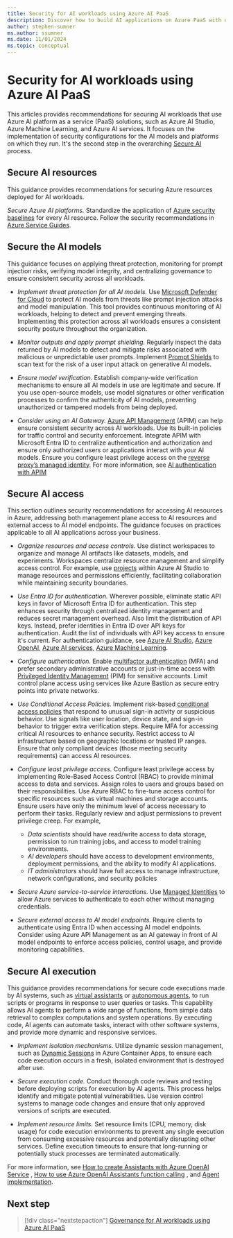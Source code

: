 ```yaml
---
title: Security for AI workloads using Azure AI PaaS
description: Discover how to build AI applications on Azure PaaS with detailed recommendations, architecture guides, and best practices.
author: stephen-sumner
ms.author: ssumner
ms.date: 11/01/2024
ms.topic: conceptual
---
```


# Security for AI workloads using Azure AI PaaS

This articles provides recommendations for securing AI workloads that use Azure AI platform as a service (PaaS) solutions, such as Azure AI Studio, Azure Machine Learning, and Azure AI services. It focuses on the implementation of security configurations for the AI models and platforms on which they run. It's the second step in the overarching [Secure AI](./security.md) process.

## Secure AI resources

This guidance provides recommendations for securing Azure resources deployed for AI workloads.

*Secure Azure AI platforms.* Standardize the application of [Azure security baselines](/security/benchmark/azure/security-baselines-overview) for every AI resource. Follow the security recommendations in [Azure Service Guides](/azure/well-architected/service-guides/?product=popular).

## Secure the AI models

This guidance focuses on applying threat protection, monitoring for prompt injection risks, verifying model integrity, and centralizing governance to ensure consistent security across all workloads.

- *Implement threat protection for all AI models.* Use [Microsoft Defender for Cloud](/azure/defender-for-cloud/ai-threat-protection) to protect AI models from threats like prompt injection attacks and model manipulation. This tool provides continuous monitoring of AI workloads, helping to detect and prevent emerging threats. Implementing this protection across all workloads ensures a consistent security posture throughout the organization.

- *Monitor outputs and apply prompt shielding.* Regularly inspect the data returned by AI models to detect and mitigate risks associated with malicious or unpredictable user prompts. Implement [Prompt Shields](/azure/ai-services/content-safety/concepts/jailbreak-detection) to scan text for the risk of a user input attack on generative Al models.

- *Ensure model verification.* Establish company-wide verification mechanisms to ensure all AI models in use are legitimate and secure. If you use open-source models, use model signatures or other verification processes to confirm the authenticity of AI models, preventing unauthorized or tampered models from being deployed.

- *Consider using an AI Gateway.* [Azure API Management](/azure/architecture/ai-ml/guide/azure-openai-gateway-guide) (APIM) can help ensure consistent security across AI workloads. Use its built-in policies for traffic control and security enforcement. Integrate APIM with Microsoft Entra ID to centralize authentication and authorization and ensure only authorized users or applications interact with your AI models. Ensure you configure least privilege access on the [reverse proxy’s managed identity](/azure/api-management/api-management-howto-use-managed-service-identity). For more information, see [AI authentication with APIM](/azure/architecture/ai-ml/guide/azure-openai-gateway-custom-authentication#general-recommendations)

## Secure AI access

This section outlines security recommendations for accessing AI resources in Azure, addressing both management plane access to AI resources and external access to AI model endpoints. The guidance focuses on practices applicable to all AI applications across your business.

- *Organize resources and access controls.* Use distinct workspaces to organize and manage AI artifacts like datasets, models, and experiments. Workspaces centralize resource management and simplify access control. For example, use [projects](/azure/ai-studio/concepts/ai-resources#organize-work-in-projects-for-customization) within Azure AI Studio to manage resources and permissions efficiently, facilitating collaboration while maintaining security boundaries.

- *Use Entra ID for authentication.* Wherever possible, eliminate static API keys in favor of Microsoft Entra ID for authentication. This step enhances security through centralized identity management and reduces secret management overhead. Also limit the distribution of API keys. Instead, prefer identities in Entra ID over API keys for authentication. Audit the list of individuals with API key access to ensure it's current. For authentication guidance, see [Azure AI Studio](/azure/ai-studio/concepts/rbac-ai-studio), [Azure OpenAI](/azure/ai-services/openai/how-to/managed-identity), [Azure AI services](/azure/ai-services/authentication), [Azure Machine Learning](/azure/machine-learning/how-to-setup-authentication).

- *Configure authentication.* Enable [multifactor authentication](/entra/identity/authentication/tutorial-enable-azure-mfa) (MFA) and prefer secondary administrative accounts or just-in-time access with [Privileged Identity Management](/entra/id-governance/privileged-identity-management/pim-configure) (PIM) for sensitive accounts. Limit control plane access using services like Azure Bastion as secure entry points into private networks.

- *Use Conditional Access Policies.* Implement risk-based [conditional access policies](/entra/identity/conditional-access/overview) that respond to unusual sign-in activity or suspicious behavior. Use signals like user location, device state, and sign-in behavior to trigger extra verification steps. Require MFA for accessing critical AI resources to enhance security. Restrict access to AI infrastructure based on geographic locations or trusted IP ranges. Ensure that only compliant devices (those meeting security requirements) can access AI resources.

- *Configure least privilege access.* Configure least privilege access by implementing Role-Based Access Control (RBAC) to provide minimal access to data and services. Assign roles to users and groups based on their responsibilities. Use Azure RBAC to fine-tune access control for specific resources such as virtual machines and storage accounts. Ensure users have only the minimum level of access necessary to perform their tasks. Regularly review and adjust permissions to prevent privilege creep. For example,

    - *Data scientists* should have read/write access to data storage, permission to run training jobs, and access to model training environments.
    - *AI developers* should have access to development environments, deployment permissions, and the ability to modify AI applications.
    - *IT administrators* should have full access to manage infrastructure, network configurations, and security policies

- *Secure Azure service-to-service interactions.* Use [Managed Identities](/entra/identity/managed-identities-azure-resources/overview) to allow Azure services to authenticate to each other without managing credentials.

- *Secure external access to AI model endpoints.* Require clients to authenticate using Entra ID when accessing AI model endpoints. Consider using Azure API Management as an AI gateway in front of AI model endpoints to enforce access policies, control usage, and provide monitoring capabilities.

## Secure AI execution

This guidance provides recommendations for secure code executions made by AI systems, such as [virtual assistants](/azure/ai-services/openai/how-to/assistant) or [autonomous agents](/azure/cosmos-db/ai-agents), to run scripts or programs in response to user queries or tasks. This capability allows AI agents to perform a wide range of functions, from simple data retrieval to complex computations and system operations. By executing code, AI agents can automate tasks, interact with other software systems, and provide more dynamic and responsive services.

- *Implement isolation mechanisms.* Utilize dynamic session management, such as [Dynamic Sessions](/azure/container-apps/sessions?tabs=azure-cli) in Azure Container Apps, to ensure each code execution occurs in a fresh, isolated environment that is destroyed after use.

- *Secure execution code.* Conduct thorough code reviews and testing before deploying scripts for execution by AI agents. This process helps identify and mitigate potential vulnerabilities. Use version control systems to manage code changes and ensure that only approved versions of scripts are executed.

- *Implement resource limits.* Set resource limits (CPU, memory, disk usage) for code execution environments to prevent any single execution from consuming excessive resources and potentially disrupting other services. Define execution timeouts to ensure that long-running or potentially stuck processes are terminated automatically.

For more information, see [How to create Assistants with Azure OpenAI Service](/azure/ai-services/openai/how-to/assistant) , [How to use Azure OpenAI Assistants function calling](/azure/ai-services/openai/how-to/assistant-functions?tabs=python) , and [Agent implementation](/azure/cosmos-db/ai-agents#implementation-of-ai-agents).

## Next step

> [!div class="nextstepaction"]
> [Governance for AI workloads using Azure AI PaaS](../platform/governance.md)